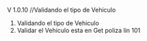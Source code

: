V 1.0.10  //Validando el tipo de Vehiculo  

1. Validando el tipo de Vehiculo
2. Validar el Vehiculo esta en Get poliza lin 101